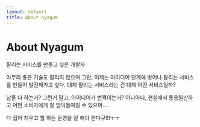 ```yaml
---
layout: default
title: About nyagum
---
```


<div class="post">
	<h1 class="pageTitle">About Nyagum</h1>
	<p class="intro">팔리는 서비스를 만들고 싶은 개발자</p>
	<p>아무리 좋은 기술도 팔리지 않으며 그만, 이제는 아이디어 단계에 벗어나 팔리는 서비스를 만들어 발전해가고 싶다. 대체 팔리는 서비스라는 건 대체 어떤 서비스일까?</p>
	<p>남들 다 하는거? 그런거 말고, 아이디어가 번쩍이는거? 아니아니, 현실에서 통용될만하고 어떤 소비자에게 잘 받아들여질 수 있으며...</p>
	<p>다 집어 치우고 뭘 하든 운영을 잘 해야 한다구!!!ㅜㅜ</p>
	<!-- <img src="{{ '/assets/img/touring.jpg' | prepend: site.baseurl }}" alt=""> -->
</div>
